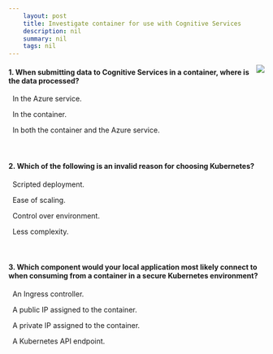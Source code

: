 ```yaml
---
    layout: post
    title: Investigate container for use with Cognitive Services 
    description: nil
    summary: nil
    tags: nil
---
```



 <a target="_blank" href="https://docs.microsoft.com/en-us/learn/modules/investigate-container-for-use-cognitive-services/6-knowledge-check/"><i class="fas fa-external-link-alt"></i> </a>
 <img align="right" src="https://docs.microsoft.com/en-us/learn/achievements/investigate-container-for-use-with-cognitive-services.svg">
####  1. When submitting data to Cognitive Services in a container, where is the data processed?


<i class='far fa-square'></i> &nbsp;&nbsp;In the Azure service.

<i class='fas fa-check-square' style='color: Dodgerblue;'></i> &nbsp;&nbsp;In the container.

<i class='far fa-square'></i> &nbsp;&nbsp;In both the container and the Azure service.
<br />
<br />
<br />

####  2. Which of the following is an invalid reason for choosing Kubernetes?


<i class='far fa-square'></i> &nbsp;&nbsp;Scripted deployment.

<i class='far fa-square'></i> &nbsp;&nbsp;Ease of scaling.

<i class='far fa-square'></i> &nbsp;&nbsp;Control over environment.

<i class='fas fa-check-square' style='color: Dodgerblue;'></i> &nbsp;&nbsp;Less complexity.
<br />
<br />
<br />

####  3. Which component would your local application most likely connect to when consuming from a container in a secure Kubernetes environment?


<i class='fas fa-check-square' style='color: Dodgerblue;'></i> &nbsp;&nbsp;An Ingress controller.

<i class='far fa-square'></i> &nbsp;&nbsp;A public IP assigned to the container.

<i class='far fa-square'></i> &nbsp;&nbsp;A private IP assigned to the container.

<i class='far fa-square'></i> &nbsp;&nbsp;A Kubernetes API endpoint.
<br />
<br />
<br />

